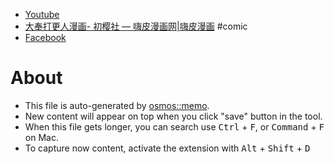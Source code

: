 - [Youtube](https://www.youtube.com/)
- [大奉打更人漫画-  初樱社 — 嗨皮漫画网|嗨皮漫画](https://m.happymh.com/manga/dafengdagengren) #comic
- [Facebook](https://www.facebook.com/?filter=all&sk=h_chr)

# About

- This file is auto-generated by [osmos::memo](https://github.com/osmoscraft/osmosmemo).
- New content will appear on top when you click "save" button in the tool.
- When this file gets longer, you can search use <kbd>Ctrl</kbd> + <kbd>F</kbd>, or <kbd>Command</kbd> + <kbd>F</kbd> on Mac.
- To capture now content, activate the extension with <kbd>Alt</kbd> + <kbd>Shift</kbd> + <kbd>D</kbd>
